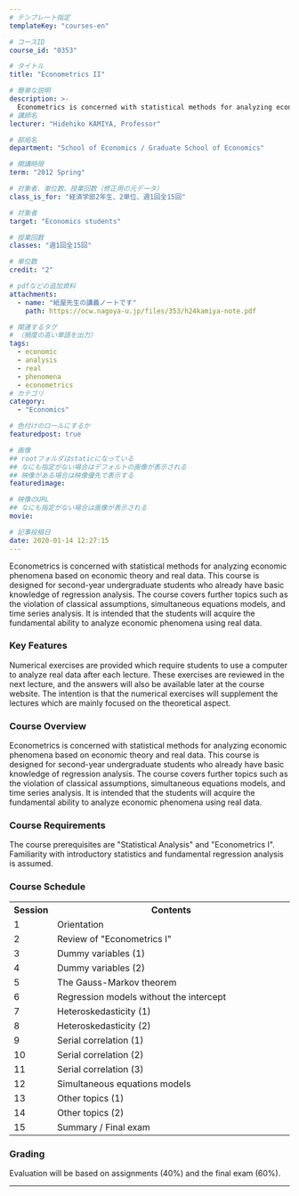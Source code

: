 ```yaml
---
# テンプレート指定
templateKey: "courses-en"

# コースID
course_id: "0353"

# タイトル
title: "Econometrics II"

# 簡単な説明
description: >-
  Econometrics is concerned with statistical methods for analyzing economic phenomena based on economic theory and real data. This course is designed for second-year undergraduate students who already h ....
# 講師名
lecturer: "Hidehiko KAMIYA, Professor"

# 部局名
department: "School of Economics / Graduate School of Economics"

# 開講時限
term: "2012	Spring"

# 対象者、単位数、授業回数（修正用の元データ）
class_is_for: "経済学部2年生、2単位、週1回全15回"

# 対象者
target: "Economics students"

# 授業回数
classes: "週1回全15回"

# 単位数
credit: "2"

# pdfなどの追加資料
attachments:
  - name: "紙屋先生の講義ノートです"
    path: https://ocw.nagoya-u.jp/files/353/h24kamiya-note.pdf

# 関連するタグ
# （頻度の高い単語を出力）
tags:
  - economic
  - analysis
  - real
  - phenomena
  - econometrics
# カテゴリ
category:
  - "Economics"

# 色付けのロールにするか
featuredpost: true

# 画像
## rootフォルダはstaticになっている
## なにも指定がない場合はデフォルトの画像が表示される
## 映像がある場合は映像優先で表示する
featuredimage:

# 映像のURL
## なにも指定がない場合は画像が表示される
movie:

# 記事投稿日
date: 2020-01-14 12:27:15
---
```


Econometrics is concerned with statistical methods for analyzing economic phenomena based on economic theory and real data. This course is designed for second-year undergraduate students who already have basic knowledge of regression analysis. The course covers further topics such as the violation of classical assumptions, simultaneous equations models, and time series analysis. It is intended that the students will acquire the fundamental ability to analyze economic phenomena using real data.

### Key Features

Numerical exercises are provided which require students to use a computer to analyze real data after each lecture. These exercises are reviewed in the next lecture, and the answers will also be available later at the course website. The intention is that the numerical exercises will supplement the lectures which are mainly focused on the theoretical aspect.

### Course Overview

Econometrics is concerned with statistical methods for analyzing economic phenomena based on economic theory and real data. This course is designed for second-year undergraduate students who already have basic knowledge of regression analysis. The course covers further topics such as the violation of classical assumptions, simultaneous equations models, and time series analysis. It is intended that the students will acquire the fundamental ability to analyze economic phenomena using real data.

### Course Requirements

The course prerequisites are "Statistical Analysis" and "Econometrics I". Familiarity with introductory statistics and fundamental regression analysis is assumed.

<h3>Course Schedule</h3>
<table class="basic" width="455">
<tr>
<th width="20" class="center">Session</th>
<th width="435" class="center">Contents</th>
</tr>
<tr>
<td width="20" class="center">1</td>
<td width="435">Orientation</td>
</tr>
<tr>
<td width="20" class="center">2</td>
<td width="435">Review of "Econometrics I"</td>
</tr>
<tr>
<td width="20" class="center">3</td>
<td width="435">Dummy variables (1)</td>
</tr>
<tr>
<td width="20" class="center">4</td>
<td width="435">Dummy variables (2)</td>
</tr>
<tr>
<td width="20" class="center">5</td>
<td width="435">The Gauss-Markov theorem</td>
</tr>
<tr>
<td width="20" class="center">6</td>
<td width="435">Regression models without the intercept</td>
</tr>
<tr>
<td width="20" class="center">7</td>
<td width="435">Heteroskedasticity (1)</td>
</tr>
<tr>
<td width="20" class="center">8</td>
<td width="435">Heteroskedasticity (2)</td>
</tr>
<tr>
<td width="20" class="center">9</td>
<td width="435">Serial correlation (1)</td>
</tr>
<tr>
<td width="20" class="center">10</td>
<td width="435">Serial correlation (2)</td>
</tr>
<tr>
<td width="20" class="center">11</td>
<td width="435">Serial correlation (3)</td>
</tr>
<tr>
<td width="20" class="center">12</td>
<td width="435">Simultaneous equations models</td>
</tr>
<tr>
<td width="20" class="center">13</td>
<td width="435">Other topics (1)</td>
</tr>
<tr>
<td width="20" class="center">14</td>
<td width="435">Other topics (2)</td>
</tr>
<tr>
<td width="20" class="center">15</td>
<td width="435">Summary / Final exam</td>
</tr>
</table>

### Grading

Evaluation will be based on assignments (40%) and the final exam (60%).

---
